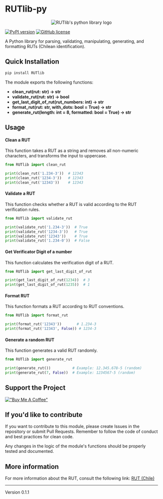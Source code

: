 # RUTlib-py

<p align="center">
  <img src="https://github.com/RUTlib/rutlib-py/blob/main/images/RUTlib_logo.png?raw=true" alt="RUTlib's python library logo"/>
</p>

[![PyPI version](https://img.shields.io/pypi/v/RUTlib?logo=python&style=for-the-badge)](https://pypi.org/project/RUTlib/)
[![GitHub license](https://img.shields.io/github/license/RUTlib/rutlib-py?logo=python&style=for-the-badge)](https://github.com/RUTlib/rutlib-py/blob/main/LICENSE.md)

<!--
[![GitHub issues](https://img.shields.io/github/issues/RUTlib/rutlib-py?logo=python&style=for-the-badge)](https://github.com/RUTlib/rutlib-py/issues) [![GitHub forks](https://img.shields.io/github/forks/RUTlib/rutlib-py?logo=python&style=for-the-badge)](https://github.com/RUTlib/rutlib-py/network) [![GitHub stars](https://img.shields.io/github/stars/RUTlib/rutlib-py?logo=python&style=for-the-badge)](https://github.com/RUTlib/rutlib-py/stargazers)
 -->

A Python library for parsing, validating, manipulating, generating, and formatting RUTs (Chilean identification).

## Quick Installation

```bash
pip install RUTlib
```

The module exports the following functions:

- **clean_rut(rut: str) -> str**
- **validate_rut(rut: str) -> bool**
- **get_last_digit_of_rut(rut_numbers: int) -> str**
- **format_rut(rut: str, with_dots: bool = True) -> str**
- **generate_rut(length: int = 8, formatted: bool = True) -> str**

## Usage

#### Clean a RUT

This function takes a RUT as a string and removes all non-numeric characters, and transforms the input to uppercase.

```python
from RUTlib import clean_rut

print(clean_rut('1.234-3'))  # 12343
print(clean_rut('1234-3'))   # 12343
print(clean_rut('12343'))    # 12343
```

#### Validate a RUT

This function checks whether a RUT is valid according to the RUT verification rules.

```python
from RUTlib import validate_rut

print(validate_rut('1.234-3'))  # True
print(validate_rut('1234-3'))   # True
print(validate_rut('12343'))    # True
print(validate_rut('1.234-0'))  # False
```

#### Get Verificator Digit of a number

This function calculates the verification digit of a RUT.

```python
from RUTlib import get_last_digit_of_rut

print(get_last_digit_of_rut(1234))  # 3
print(get_last_digit_of_rut(1235))  # 1
```

#### Format RUT

This function formats a RUT according to RUT conventions.

```python
from RUTlib import format_rut

print(format_rut('12343'))       # 1.234-3
print(format_rut('12343', False)) # 1234-3
```

#### Generate a random RUT

This function generates a valid RUT randomly.

```python
from RUTlib import generate_rut

print(generate_rut())          # Example: 12.345.678-5 (random)
print(generate_rut(7, False))  # Example: 1234567-5 (random)
```

## Support the Project

[!["Buy Me A Coffee"](https://www.buymeacoffee.com/assets/img/custom_images/orange_img.png)](https://www.buymeacoffee.com/fvergaracl)

## If you'd like to contribute

If you want to contribute to this module, please create Issues in the repository or submit Pull Requests. Remember to follow the code of conduct and best practices for clean code.

Any changes in the logic of the module's functions should be properly tested and documented.

## More information

For more information about the RUT, consult the following link: [RUT (Chile)](https://en.wikipedia.org/wiki/National_identification_number#Chile)

---

Version 0.1.1
